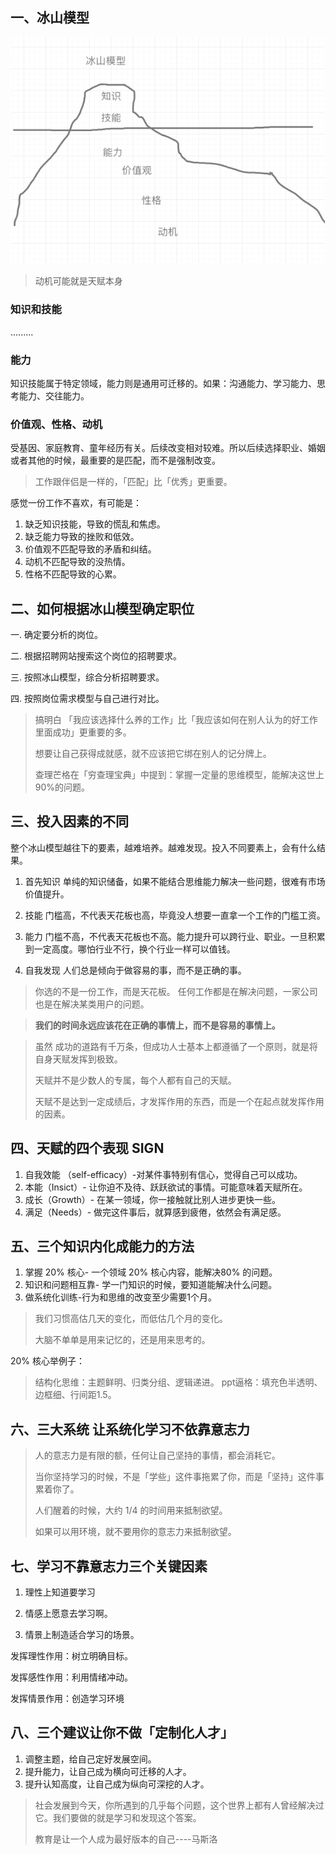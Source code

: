 ## 一、冰山模型

![冰山模型](https://github.com/brokge/drawio/raw/master/net-scapture/%E5%86%B0%E5%B1%B1%E6%A8%A1%E5%9E%8B.png)

> 动机可能就是天赋本身

### 知识和技能
.........

### 能力

知识技能属于特定领域，能力则是通用可迁移的。如果：沟通能力、学习能力、思考能力、交往能力。

### 价值观、性格、动机

受基因、家庭教育、童年经历有关。后续改变相对较难。所以后续选择职业、婚姻或者其他的时候，最重要的是匹配，而不是强制改变。

> 工作跟伴侣是一样的，「匹配」比「优秀」更重要。

感觉一份工作不喜欢，有可能是：

1. 缺乏知识技能，导致的慌乱和焦虑。
2. 缺乏能力导致的挫败和低效。
3. 价值观不匹配导致的矛盾和纠结。
4. 动机不匹配导致的没热情。
5. 性格不匹配导致的心累。


## 二、如何根据冰山模型确定职位

一. 确定要分析的岗位。

二. 根据招聘网站搜索这个岗位的招聘要求。

三. 按照冰山模型，综合分析招聘要求。

四. 按照岗位需求模型与自己进行对比。

> 搞明白 「我应该选择什么养的工作」比「我应该如何在别人认为的好工作里面成功」更重要的多。
> 
> 想要让自己获得成就感，就不应该把它绑在别人的记分牌上。
> 
> 查理芒格在「穷查理宝典」中提到：掌握一定量的思维模型，能解决这世上90%的问题。


## 三、投入因素的不同

整个冰山模型越往下的要素，越难培养。越难发现。投入不同要素上，会有什么结果。

1. 首先知识
   单纯的知识储备，如果不能结合思维能力解决一些问题，很难有市场价值提升。
   
2. 技能
   门槛高，不代表天花板也高，毕竟没人想要一直拿一个工作的门槛工资。
   
3. 能力
   门槛不高，不代表天花板也不高。能力提升可以跨行业、职业。一旦积累到一定高度。哪怕行业不行，换个行业一样可以值钱。
   
4. 自我发现
   人们总是倾向于做容易的事，而不是正确的事。
   
> 你选的不是一份工作，而是天花板。
> 任何工作都是在解决问题，一家公司也是在解决某类用户的问题。

> **我们的时间永远应该花在正确的事情上，而不是容易的事情上。**

> 虽然 成功的道路有千万条，但成功人士基本上都遵循了一个原则，就是将自身天赋发挥到极致。
> 
> 天赋并不是少数人的专属，每个人都有自己的天赋。
> 
> 天赋不是达到一定成绩后，才发挥作用的东西，而是一个在起点就发挥作用的因素。

## 四、天赋的四个表现 SIGN

1. 自我效能 （self-efficacy）-对某件事特别有信心，觉得自己可以成功。
2. 本能（Insict）- 让你迫不及待、跃跃欲试的事情。可能意味着天赋所在。
3. 成长（Growth）- 在某一领域，你一接触就比别人进步更快一些。
4. 满足（Needs）- 做完这件事后，就算感到疲倦，依然会有满足感。


## 五、三个知识内化成能力的方法

1. 掌握 20% 核心- 一个领域 20% 核心内容，能解决80% 的问题。
2. 知识和问题相互靠- 学一门知识的时候，要知道能解决什么问题。
3. 做系统化训练-行为和思维的改变至少需要1个月。

> 我们习惯高估几天的变化，而低估几个月的变化。
> 
> 大脑不单单是用来记忆的，还是用来思考的。
> 
 
20% 核心举例子：

> 结构化思维：主题鲜明、归类分组、逻辑递进。
> ppt逼格：填充色半透明、边框细、行间距1.5。 


## 六、三大系统 让系统化学习不依靠意志力

> 人的意志力是有限的额，任何让自己坚持的事情，都会消耗它。
> 
> 当你坚持学习的时候，不是「学些」这件事拖累了你，而是「坚持」这件事累着你了。
> 
> 人们醒着的时候，大约 1/4 的时间用来抵制欲望。
> 
> 如果可以用环境，就不要用你的意志力来抵制欲望。


## 七、学习不靠意志力三个关键因素
1. 理性上知道要学习

2. 情感上愿意去学习啊。

3. 情景上制造适合学习的场景。


发挥理性作用：树立明确目标。

发挥感性作用：利用情绪冲动。

发挥情景作用：创造学习环境



## 八、三个建议让你不做「定制化人才」

1. 调整主题，给自己定好发展空间。
2. 提升能力，让自己成为横向可迁移的人才。
3. 提升认知高度，让自己成为纵向可深挖的人才。


> 社会发展到今天，你所遇到的几乎每个问题，这个世界上都有人曾经解决过它。我们要做的就是学习和发现这个答案。
> 
> 教育是让一个人成为最好版本的自己----马斯洛 

